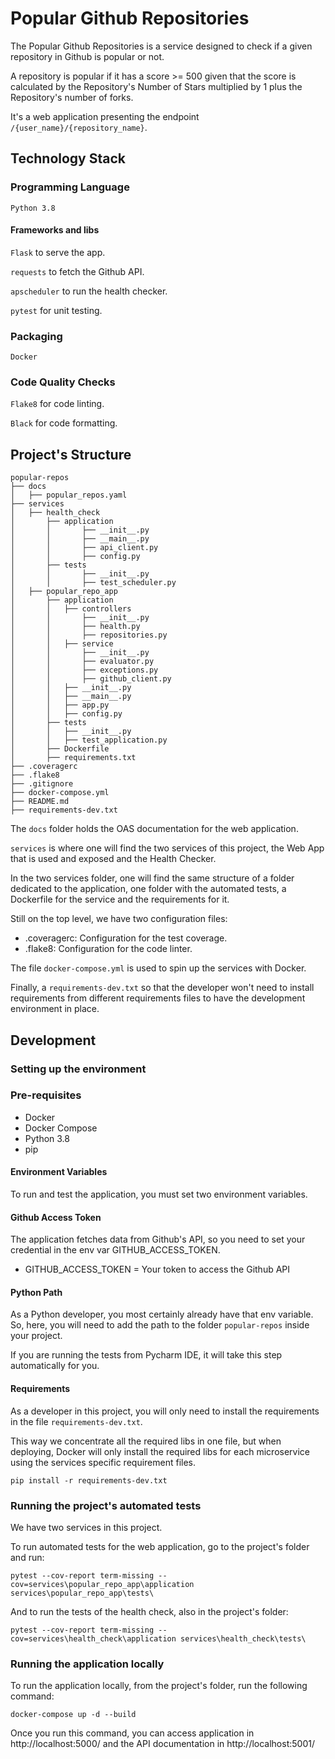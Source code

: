 Popular Github Repositories
===========================

The Popular Github Repositories is a service designed to
check if a given repository in Github is popular or not.

A repository is popular if it has a score >= 500 given that
the score is calculated by the Repository's  Number of Stars
multiplied by 1 plus the Repository's number of forks.

It's a web application presenting the endpoint 
`/{user_name}/{repository_name}`.

## Technology Stack

### Programming Language

`Python 3.8`

#### Frameworks and libs

`Flask` to serve the app.

`requests` to fetch the Github API.

`apscheduler` to run the health checker.

`pytest` for unit testing.

### Packaging

`Docker`

### Code Quality Checks

`Flake8` for code linting.

`Black` for code formatting.

## Project's Structure

```
popular-repos
├── docs
│   ├── popular_repos.yaml
├── services
│   ├── health_check
│       ├── application
│       │       ├── __init__.py
│       │       ├── __main__.py
│       │       ├── api_client.py
│       │       ├── config.py
│       ├── tests
│       │       ├── __init__.py
│       │       ├── test_scheduler.py
│   ├── popular_repo_app
│       ├── application
│       │   ├── controllers
│       │       ├── __init__.py
│       │       ├── health.py
│       │       ├── repositories.py
│       │   ├── service
│       │       ├── __init__.py
│       │       ├── evaluator.py
│       │       ├── exceptions.py
│       │       ├── github_client.py
│       │   ├── __init__.py
│       │   ├── __main__.py
│       │   ├── app.py
│       │   ├── config.py
│       ├── tests
│       │   ├── __init__.py
│       │   ├── test_application.py
│       ├── Dockerfile
│       ├── requirements.txt
├── .coveragerc
├── .flake8
├── .gitignore
├── docker-compose.yml
├── README.md
├── requirements-dev.txt
```

The `docs` folder holds the OAS documentation for the
web application.

`services` is where one will find the two services of 
this project, the Web App that is used and exposed and
the Health Checker.

In the two services folder, one will find the same structure
of a folder dedicated to the application, one folder with the
automated tests, a Dockerfile for the service and the
requirements for it.

Still on the top level, we have two configuration files:

- .coveragerc: Configuration for the test coverage.
- .flake8: Configuration for the code linter.

The file `docker-compose.yml` is used to spin up the services
with Docker.

Finally, a `requirements-dev.txt` so that the developer
won't need to install requirements from different requirements
files to have the development environment in place.

## Development

### Setting up the environment

### Pre-requisites

- Docker
- Docker Compose
- Python 3.8
- pip

#### Environment Variables

To run and test the application, you must set two environment
variables.

#### Github Access Token

The application fetches data from Github's API, so you
need to set your credential in the env var GITHUB_ACCESS_TOKEN.

- GITHUB_ACCESS_TOKEN = Your token to access the Github API
  
#### Python Path

As a Python developer, you most certainly already have that
env variable. So, here, you will need to add the path to
the folder `popular-repos` inside your project.

If you are running the tests from Pycharm IDE, it will take
this step automatically for you.

#### Requirements

As a developer in this project, you will only need to
install the requirements in the file `requirements-dev.txt`.

This way we concentrate all the required libs in one file,
but when deploying, Docker will only install the required
libs for each microservice using the services specific
requirement files.

```
pip install -r requirements-dev.txt
```

### Running the project's automated tests

We have two services in this project. 

To run automated tests for the web application, go to the
project's folder and run:

```
pytest --cov-report term-missing --cov=services\popular_repo_app\application services\popular_repo_app\tests\
```

And to run the tests of the health check, also in the project's
folder:

```
pytest --cov-report term-missing --cov=services\health_check\application services\health_check\tests\
```

### Running the application locally

To run the application locally, from the project's folder, 
run the following command:

```
docker-compose up -d --build
```

Once you run this command, you can access application in
http://localhost:5000/ and the API documentation in 
http://localhost:5001/
